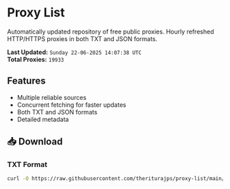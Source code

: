 # Proxy List

Automatically updated repository of free public proxies. Hourly refreshed HTTP/HTTPS proxies in both TXT and JSON formats.

**Last Updated:** `Sunday 22-06-2025 14:07:38 UTC`  
**Total Proxies:** `19933`

## Features
- Multiple reliable sources
- Concurrent fetching for faster updates
- Both TXT and JSON formats
- Detailed metadata

## 📥 Download

### TXT Format
```bash
curl -O https://raw.githubusercontent.com/theriturajps/proxy-list/main/proxies.txt